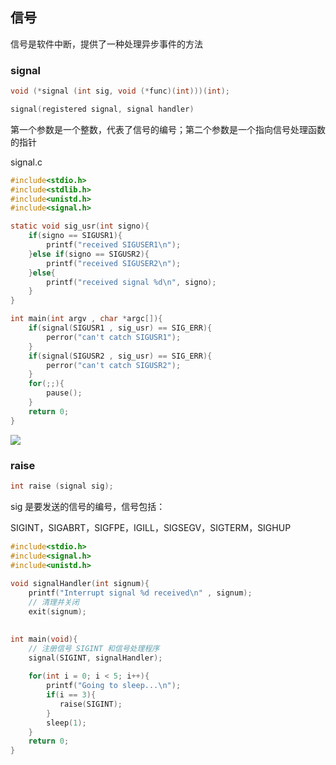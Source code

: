 <!--
 * @Description: 
 * @Version: 1.0
 * @Author: DaLao
 * @Email: dalao_li@163.com
 * @Date: 2022-02-20 23:12:31
 * @LastEditors: DaLao
 * @LastEditTime: 2022-05-01 00:21:56
-->


## 信号


信号是软件中断，提供了一种处理异步事件的方法



### signal


```c
void (*signal (int sig, void (*func)(int)))(int);

signal(registered signal, signal handler)
```

第一个参数是一个整数，代表了信号的编号；第二个参数是一个指向信号处理函数的指针

signal.c

```c
#include<stdio.h>
#include<stdlib.h>
#include<unistd.h>
#include<signal.h>

static void sig_usr(int signo){
    if(signo == SIGUSR1){
        printf("received SIGUSER1\n");
    }else if(signo == SIGUSR2){
        printf("received SIGUSER2\n");
    }else{
        printf("received signal %d\n", signo);
    }
}

int main(int argv , char *argc[]){
    if(signal(SIGUSR1 , sig_usr) == SIG_ERR){
        perror("can't catch SIGUSR1");
    }
    if(signal(SIGUSR2 , sig_usr) == SIG_ERR){
        perror("can't catch SIGUSR2");
    }
    for(;;){
        pause();
    }
    return 0;
}
```

![](https://cdn.hurra.ltd/img/20220220232120.png)



### raise


```c
int raise (signal sig);
```

sig 是要发送的信号的编号，信号包括：

SIGINT，SIGABRT，SIGFPE，IGILL，SIGSEGV，SIGTERM，SIGHUP

```c
#include<stdio.h>
#include<signal.h>
#include<unistd.h>
 
void signalHandler(int signum){
    printf("Interrupt signal %d received\n" , signum);
    // 清理并关闭
    exit(signum);
 

int main(void){
    // 注册信号 SIGINT 和信号处理程序
    signal(SIGINT, signalHandler);
 
    for(int i = 0; i < 5; i++){
        printf("Going to sleep...\n");
        if(i == 3){
           raise(SIGINT);
        }
        sleep(1);
    }
    return 0;
}
```

